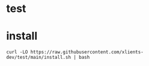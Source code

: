 # test


# install
```
curl -LO https://raw.githubusercontent.com/xlients-dev/test/main/install.sh | bash
```
